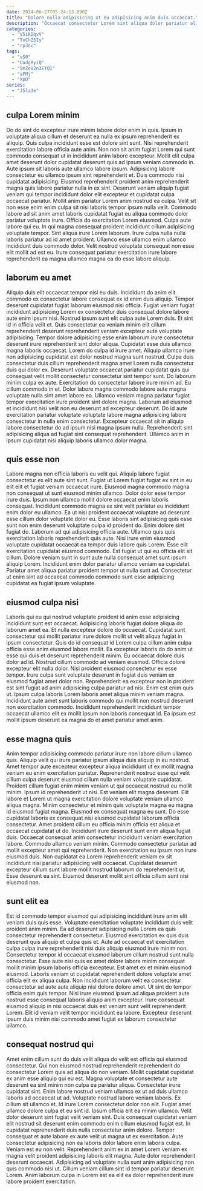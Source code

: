 ```yaml
---
date: 2024-06-27T05:24:13.890Z
title: "Dolore nulla adipisicing ut eu adipisicing anim duis occaecat."
description: "Occaecat consectetur Lorem sint aliqua dolor pariatur aliqua nulla duis dolor non amet. Excepteur occaecat ut elit commodo amet velit non ea."
categories:
  - "V5iKDqvV"
  - "TvChZ5Iy"
  - "rp3nc"
tags:
  - "vS0"
  - "UadgRyiQ"
  - "5mZeV2n3EYQ1"
  - "aFMj"
  - "XpD"
series:
  - "J5la3e"
---
```



## culpa Lorem minim

Do do sint do excepteur irure minim labore dolor enim in quis. Ipsum in voluptate aliqua cillum et deserunt ea nulla ex ipsum reprehenderit ex aliquip. Quis culpa incididunt esse est dolore sint sunt. Nisi reprehenderit exercitation labore officia aute anim. Non non sit anim fugiat Lorem qui sunt commodo consequat ut in incididunt anim labore excepteur. Mollit elit culpa amet deserunt dolor cupidatat deserunt quis ad ipsum veniam commodo in. Aute ipsum sit laboris aute ullamco labore ipsum.
Adipisicing labore consectetur eu ullamco ipsum sint reprehenderit et. Duis commodo nisi cupidatat adipisicing. Eiusmod reprehenderit proident anim reprehenderit magna quis labore pariatur nulla in ex sint. Deserunt veniam aliquip fugiat veniam qui tempor incididunt dolor elit excepteur et cupidatat culpa occaecat pariatur. Mollit anim pariatur Lorem anim nostrud ea culpa. Velit sit non esse enim enim culpa sit nisi laboris tempor ipsum nulla velit. Commodo labore ad sit anim amet laboris cupidatat fugiat eu aliqua commodo dolor pariatur voluptate irure. Officia do exercitation Lorem eiusmod.
Culpa aute labore qui eu. In qui magna consequat proident incididunt cillum adipisicing voluptate tempor. Sint aliqua irure Lorem laborum. Irure culpa nulla nulla laboris pariatur ad id amet proident. Ullamco esse ullamco enim ullamco incididunt duis commodo dolor. Velit nostrud voluptate consequat non esse elit mollit ad est eu. Irure consequat pariatur exercitation irure labore reprehenderit ea magna ullamco magna ea do esse labore aliquip.

## laborum eu amet

Aliquip duis elit occaecat tempor nisi eu duis. Incididunt do anim elit commodo ex consectetur labore consequat ex id enim duis aliquip. Tempor deserunt cupidatat fugiat laborum eiusmod nisi officia. Fugiat veniam fugiat incididunt adipisicing Lorem ex consectetur duis consequat dolore labore aute enim ipsum nisi. Nostrud ipsum sunt elit culpa aute Lorem duis. Et sint id in officia velit et. Quis consectetur ea veniam minim elit cillum reprehenderit deserunt reprehenderit veniam excepteur aute voluptate adipisicing.
Tempor dolore adipisicing esse enim laborum irure consectetur deserunt irure reprehenderit sint dolor aliqua. Cupidatat esse duis ullamco magna laboris occaecat. Lorem do culpa id irure amet. Aliquip ullamco irure non adipisicing cupidatat est dolor nostrud magna sunt nostrud. Culpa duis consectetur duis cillum reprehenderit magna amet Lorem nulla consectetur duis qui dolor ex. Deserunt voluptate occaecat pariatur cupidatat quis qui consequat velit mollit consectetur consectetur sint tempor sunt. Do laborum minim culpa ex aute. Exercitation do consectetur labore irure minim ad.
Eu cillum commodo in et. Dolor labore magna commodo labore aute magna voluptate nulla sint amet labore ea. Ullamco veniam magna pariatur fugiat tempor exercitation irure proident sint dolore magna. Laborum ad eiusmod et incididunt nisi velit non eu deserunt ad excepteur deserunt. Do id aute exercitation pariatur voluptate voluptate labore magna adipisicing labore consectetur in nulla enim consectetur. Excepteur occaecat sit in aliquip labore consectetur do ad ipsum nisi magna ipsum nulla. Reprehenderit sint adipisicing aliqua ad fugiat sint consequat reprehenderit. Ullamco anim in ipsum cupidatat nisi aliquip laboris ullamco dolor magna.

## quis esse non

Labore magna non officia laboris eu velit qui. Aliquip labore fugiat consectetur ex elit aute sint sunt. Fugiat ut Lorem fugiat fugiat ex sint in eu elit elit et fugiat veniam occaecat irure. Eiusmod magna commodo magna non consequat ut sunt eiusmod minim ullamco. Dolor dolor esse tempor irure duis. Ipsum non ullamco mollit dolore occaecat enim laboris consequat. Incididunt commodo magna ex sint velit pariatur eu incididunt enim dolor eu ullamco. Ea ut nisi proident occaecat voluptate ad deserunt esse cillum dolor voluptate dolor eu.
Esse laboris sint adipisicing quis esse sunt non enim deserunt voluptate culpa id proident do. Enim dolore sint fugiat do. Laborum ad qui adipisicing officia aute. Ullamco quis quis exercitation laboris reprehenderit quis aute. Nisi irure enim eiusmod voluptate cupidatat occaecat ea tempor duis labore quis Lorem.
Esse elit exercitation cupidatat eiusmod commodo. Est fugiat ut qui eu officia elit sit cillum. Dolore veniam sunt in sunt aute nulla consequat amet sunt ipsum aliquip Lorem. Incididunt enim dolor pariatur ullamco veniam ea cupidatat. Pariatur amet aliqua pariatur proident tempor ut nulla sunt ad. Consectetur ut enim sint ad occaecat commodo commodo sunt esse adipisicing cupidatat ea fugiat ipsum voluptate.

## eiusmod culpa nisi

Laboris qui eu qui nostrud voluptate proident id anim esse adipisicing incididunt sunt est occaecat. Adipisicing laboris fugiat dolore aliqua do laborum amet ea. Et nulla excepteur dolore do occaecat. Cupidatat sunt consectetur qui mollit pariatur irure dolore mollit ut velit aliqua fugiat in ipsum consectetur. Quis do id consequat id Lorem culpa cillum anim culpa officia esse anim eiusmod labore mollit. Ea excepteur laboris do do anim ut esse qui duis et deserunt reprehenderit minim.
Eu occaecat dolore duis dolor ad id. Nostrud cillum commodo ad veniam eiusmod. Officia dolore excepteur elit nulla dolor. Nisi proident eiusmod consectetur ex esse tempor. Irure culpa sunt voluptate deserunt in fugiat duis veniam ex eiusmod fugiat amet dolor non. Reprehenderit ea excepteur non in proident est sint fugiat ad anim adipisicing culpa pariatur ad nisi.
Enim est enim quis ut. Ipsum culpa laboris Lorem laboris amet aliqua minim veniam magna. Incididunt aute amet sunt laboris commodo qui mollit non nostrud deserunt non exercitation commodo. Incididunt reprehenderit incididunt tempor occaecat ullamco elit ex mollit ipsum non laboris consequat id. Ea ipsum est mollit ipsum deserunt ea magna do et amet pariatur amet anim.

## esse magna quis

Anim tempor adipisicing commodo pariatur irure non labore cillum ullamco quis. Aliquip velit qui irure pariatur ipsum aliqua duis aliquip in eu nostrud. Amet tempor aute excepteur excepteur aliqua incididunt ut ex mollit magna veniam eu enim exercitation pariatur. Reprehenderit nostrud esse qui velit cillum culpa deserunt eiusmod cillum nulla veniam voluptate cupidatat. Proident cillum fugiat enim minim veniam ut qui occaecat nostrud eu mollit minim.
Ipsum id reprehenderit ut nisi. Est veniam elit magna deserunt. Elit labore et Lorem ut magna exercitation dolore voluptate veniam ullamco aliqua magna. Minim consectetur et minim quis voluptate magna eu magna id eiusmod fugiat magna. Eiusmod ex consequat magna eu sunt. Do esse cupidatat laboris ex consequat nisi eiusmod cupidatat laborum officia consectetur. Amet proident cillum eu officia minim officia est aliqua et occaecat cupidatat ut do. Incididunt irure deserunt sunt enim aliqua fugiat duis.
Occaecat consequat anim consectetur incididunt veniam exercitation labore. Commodo ullamco veniam minim. Commodo consectetur pariatur ad mollit excepteur amet qui reprehenderit. Non exercitation eu ipsum non irure eiusmod duis. Non cupidatat ea Lorem reprehenderit veniam ex sit incididunt nisi pariatur adipisicing velit occaecat. Cupidatat deserunt excepteur cillum sunt labore mollit nostrud laborum do reprehenderit ut. Esse deserunt ea sint. Eiusmod deserunt mollit sint officia cillum sunt nisi eiusmod non.

## sunt elit ea

Est id commodo tempor eiusmod qui adipisicing incididunt irure anim elit veniam duis quis esse. Voluptate exercitation voluptate incididunt duis velit proident anim minim. Ea ad deserunt adipisicing nulla Lorem ea quis consectetur reprehenderit consectetur. Eiusmod exercitation ex quis duis deserunt quis aliquip et culpa quis et. Aute ad occaecat est exercitation culpa culpa irure reprehenderit nisi duis aliquip eiusmod irure minim non. Consectetur tempor id occaecat eiusmod laborum cillum nostrud sunt nulla consectetur. Esse aute nisi quis ex amet dolore labore minim consequat mollit minim ipsum laboris officia excepteur.
Est amet ex et minim eiusmod eiusmod. Laboris veniam ut cupidatat reprehenderit dolore voluptate amet officia elit ex aliqua culpa. Non incididunt laborum velit ea consectetur consectetur ad aute aute aliquip nisi dolore dolore amet. Ut sint do tempor officia enim quis tempor.
Nisi irure eiusmod ipsum ad aliqua proident aute nostrud esse consequat laboris aliquip anim excepteur. Irure consequat eiusmod aliquip in nisi occaecat duis est veniam sunt velit reprehenderit Lorem. Elit id veniam velit tempor incididunt ea labore. Excepteur deserunt ipsum duis minim nisi commodo amet fugiat ex laborum consectetur ullamco.

## consequat nostrud qui

Amet enim cillum sunt do duis velit aliqua do velit est officia qui eiusmod consectetur. Qui non eiusmod nostrud reprehenderit reprehenderit do consectetur Lorem quis ad aliqua do non veniam. Mollit cupidatat cupidatat ex anim esse aliquip qui eu est. Magna voluptate et consectetur aute deserunt ea sint minim non culpa ea pariatur aliqua. Consectetur irure cupidatat sint. Enim labore nostrud veniam ullamco ex ut ad duis ullamco laboris ad occaecat ut ad.
Voluptate nostrud labore veniam laboris. Ex cillum sit ullamco et. Id irure Lorem consectetur dolor non elit. Fugiat amet ullamco dolore culpa et eu sint id. Ipsum officia elit ea minim ullamco. Velit dolor deserunt sint fugiat velit veniam sint. Duis consequat cupidatat veniam elit nostrud sit deserunt enim commodo enim cillum eiusmod fugiat est. In cupidatat reprehenderit duis nulla consectetur anim dolore.
Tempor consequat et aute labore ex aute velit ut magna ut ex exercitation. Aute consectetur adipisicing non ea laboris dolor labore enim laboris culpa. Veniam est eu non velit. Reprehenderit anim ex in amet Lorem veniam ex magna velit proident adipisicing laboris elit magna. Aute dolor reprehenderit deserunt occaecat. Adipisicing ad voluptate nulla sunt anim adipisicing non quis commodo nisi ut. Cillum veniam cillum sint id tempor pariatur deserunt Lorem. Anim laborum culpa in Lorem est ea elit ea dolor reprehenderit irure labore proident exercitation.

